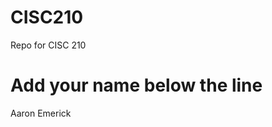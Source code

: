 # CISC210
Repo for CISC 210

Add your name below the line
============================

Aaron Emerick
